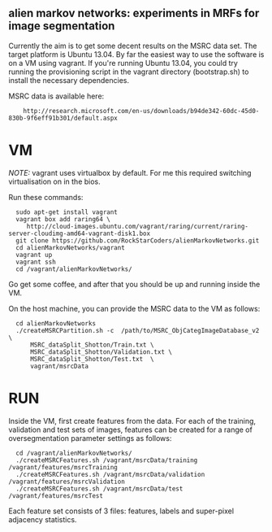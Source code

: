 alien markov networks: experiments in MRFs for image segmentation
------------------------------------------------------------------

Currently the aim is to get some decent results on the MSRC data set.  The
target platform is Ubuntu 13.04.  By far the easiest way to use the software is
on a VM using vagrant.  If you're running Ubuntu 13.04, you could try running
the provisioning script in the vagrant directory (bootstrap.sh) to install the
necessary dependencies.

MSRC data is available here:
```
    http://research.microsoft.com/en-us/downloads/b94de342-60dc-45d0-830b-9f6eff91b301/default.aspx
```


# VM

*NOTE:* vagrant uses virtualbox by default.  For me this required switching
virtualisation on in the bios.

Run these commands:
```
  sudo apt-get install vagrant
  vagrant box add raring64 \
  	 http://cloud-images.ubuntu.com/vagrant/raring/current/raring-server-cloudimg-amd64-vagrant-disk1.box
  git clone https://github.com/RockStarCoders/alienMarkovNetworks.git
  cd alienMarkovNetworks/vagrant
  vagrant up
  vagrant ssh
  cd /vagrant/alienMarkovNetworks/
```
Go get some coffee, and after that you should be up and running inside the VM.

On the host machine, you can provide the MSRC data to the VM as follows:
```
  cd alienMarkovNetworks
  ./createMSRCPartition.sh -c  /path/to/MSRC_ObjCategImageDatabase_v2 \
      MSRC_dataSplit_Shotton/Train.txt \
      MSRC_dataSplit_Shotton/Validation.txt \
      MSRC_dataSplit_Shotton/Test.txt  \
      vagrant/msrcData
```


# RUN

Inside the VM, first create features from the data.  For each of the training,
validation and test sets of images, features can be created for a range of
oversegmentation parameter settings as follows:

```  
  cd /vagrant/alienMarkovNetworks/
  ./createMSRCFeatures.sh /vagrant/msrcData/training   /vagrant/features/msrcTraining
  ./createMSRCFeatures.sh /vagrant/msrcData/validation /vagrant/features/msrcValidation
  ./createMSRCFeatures.sh /vagrant/msrcData/test       /vagrant/features/msrcTest
```

Each feature set consists of 3 files: features, labels and super-pixel adjacency statistics.
